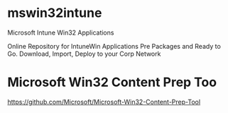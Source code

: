 # mswin32intune
Microsoft Intune Win32 Applications

Online Repository for IntuneWin Applications Pre Packages and Ready to Go.
Download, Import, Deploy to your Corp Network

# Microsoft Win32 Content Prep Too
https://github.com/Microsoft/Microsoft-Win32-Content-Prep-Tool
